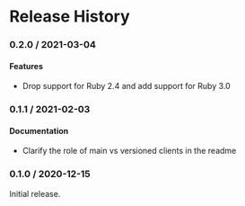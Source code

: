 # Release History

### 0.2.0 / 2021-03-04

#### Features

* Drop support for Ruby 2.4 and add support for Ruby 3.0

### 0.1.1 / 2021-02-03

#### Documentation

* Clarify the role of main vs versioned clients in the readme

### 0.1.0 / 2020-12-15

Initial release.
